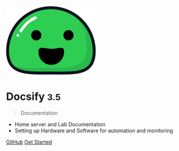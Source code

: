 <!-- _coverpage.md -->

![logo](assets/icon.svg)

# Docsify <small>3.5</small>

> Documentation
- Home server and Lab Documentation
- Setting up Hardware and Software for automation and monitoring

[GitHub](https://github.com/phamumb/HomeDocsify)
[Get Started](/home/cheatsheet)